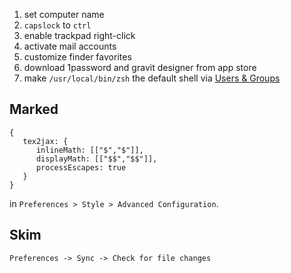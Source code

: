 1. set computer name
1. `capslock` to `ctrl`
1. enable trackpad right-click
1. activate mail accounts
1. customize finder favorites
1. download 1password and gravit designer from app store
1. make `/usr/local/bin/zsh` the default shell via [Users & Groups](https://stackoverflow.com/questions/31034870/making-zsh-default-shell-in-macosx/44549662)

## Marked

```
{
   tex2jax: {
      inlineMath: [["$","$"]],
      displayMath: [["$$","$$"]],
      processEscapes: true
   }
}
```

in `Preferences > Style > Advanced Configuration`.

## Skim

`Preferences -> Sync -> Check for file changes`
